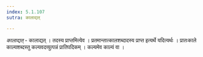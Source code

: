 ```yaml
---
index: 5.1.107
sutra: कालाद्यत्

---
```

_कालाद्यत्_ - कालाद्यत् । तदस्य प्राप्तमित्येव । प्रतमान्तात्कालशब्दादस्य प्राप्त इत्यर्थे यदित्यर्थः । प्रातःकाले काल्यशब्दस्तु कल्यवदव्युत्पन्नं प्रातिपदिकम् । कल्यमेव काल्यं वा । 